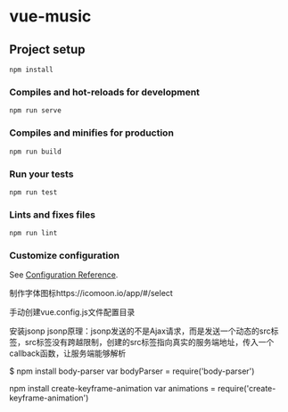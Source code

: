 # vue-music

## Project setup
```
npm install
```

### Compiles and hot-reloads for development
```
npm run serve
```

### Compiles and minifies for production
```
npm run build
```

### Run your tests
```
npm run test
```

### Lints and fixes files
```
npm run lint
```

### Customize configuration
See [Configuration Reference](https://cli.vuejs.org/config/).

制作字体图标https://icomoon.io/app/#/select

手动创建vue.config.js文件配置目录

安装jsonp
jsonp原理：jsonp发送的不是Ajax请求，而是发送一个动态的src标签，src标签没有跨越限制，创建的src标签指向真实的服务端地址，传入一个callback函数，让服务端能够解析


$ npm install body-parser
var bodyParser = require('body-parser')


npm install create-keyframe-animation
var animations = require('create-keyframe-animation')

